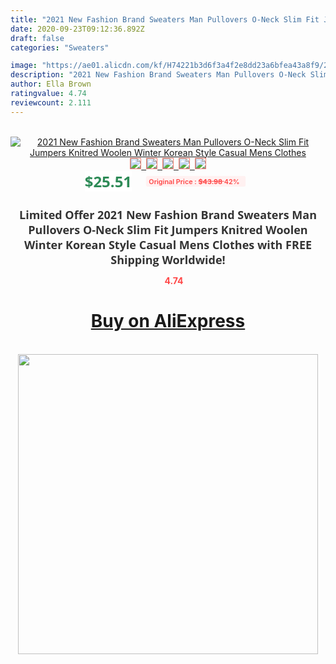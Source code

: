 ```yaml
---
title: "2021 New Fashion Brand Sweaters Man Pullovers O-Neck Slim Fit Jumpers Knitred Woolen Winter Korean Style Casual Mens Clothes"
date: 2020-09-23T09:12:36.892Z
draft: false
categories: "Sweaters"

image: "https://ae01.alicdn.com/kf/H74221b3d6f3a4f2e8dd23a6bfea43a8f9/2021-New-Fashion-Brand-Sweaters-Man-Pullovers-O-Neck-Slim-Fit-Jumpers-Knitred-Woolen-Winter-Korean.jpg"
description: "2021 New Fashion Brand Sweaters Man Pullovers O-Neck Slim Fit Jumpers Knitred Woolen Winter Korean Style Casual Mens Clothes"
author: Ella Brown
ratingvalue: 4.74
reviewcount: 2.111
---
```

<br>
<div style="text-align: center;">
<a href="https://s.click.aliexpress.com/e/_AeddGp" target="_blank" rel="nofollow noopener noreferrer"><img alt="2021 New Fashion Brand Sweaters Man Pullovers O-Neck Slim Fit Jumpers Knitred Woolen Winter Korean Style Casual Mens Clothes" class="magnifier-image" src="https://ae01.alicdn.com/kf/H74221b3d6f3a4f2e8dd23a6bfea43a8f9/2021-New-Fashion-Brand-Sweaters-Man-Pullovers-O-Neck-Slim-Fit-Jumpers-Knitred-Woolen-Winter-Korean.jpg_640x640.jpg">
<br>
<img style="border:1px solid salmon" src="https://ae01.alicdn.com/kf/H74221b3d6f3a4f2e8dd23a6bfea43a8f9/2021-New-Fashion-Brand-Sweaters-Man-Pullovers-O-Neck-Slim-Fit-Jumpers-Knitred-Woolen-Winter-Korean.jpg_120x120.jpg">&nbsp;&nbsp;<img style="border:1px solid salmon" src="https://ae01.alicdn.com/kf/H56d5767fea914f6da8f10a30eaf83ffdV/2021-New-Fashion-Brand-Sweaters-Man-Pullovers-O-Neck-Slim-Fit-Jumpers-Knitred-Woolen-Winter-Korean.jpg_120x120.jpg">&nbsp;&nbsp;<img style="border:1px solid salmon" src="https://ae01.alicdn.com/kf/Hdcfbd35d7a8e4f5787e11927d251dbe6Q/2021-New-Fashion-Brand-Sweaters-Man-Pullovers-O-Neck-Slim-Fit-Jumpers-Knitred-Woolen-Winter-Korean.jpg_120x120.jpg">&nbsp;&nbsp;<img style="border:1px solid salmon" src="https://ae01.alicdn.com/kf/H17254d3f110d4795b40665390b1ad0704/2021-New-Fashion-Brand-Sweaters-Man-Pullovers-O-Neck-Slim-Fit-Jumpers-Knitred-Woolen-Winter-Korean.jpg_120x120.jpg">&nbsp;&nbsp;<img style="border:1px solid salmon" src="https://ae01.alicdn.com/kf/Hebe1a498414140f096f38868561e4bdaL/2021-New-Fashion-Brand-Sweaters-Man-Pullovers-O-Neck-Slim-Fit-Jumpers-Knitred-Woolen-Winter-Korean.jpg_120x120.jpg"></a></div><br0>
<div style="text-align: center;"><span style="background-color: white; border: 0px; box-sizing: border-box; color: seagreen; display: inline-block; font-family: &quot;open sans&quot; , &quot;arial&quot; , &quot;helvetica&quot; , sans-serif , &quot;heiti&quot;; font-size: 24px; font-stretch: inherit; font-weight: 700; line-height: inherit; margin: 0px 10px 0px 0px; padding: 0px; vertical-align: middle;">$25.51 </span>
<span style="background: rgb(255 , 241 , 241); border-radius: 3px; border: 0px; box-sizing: border-box; color: #ff4747; display: inline-block; font-family: inherit; font-size: 12px; font-stretch: inherit; font-style: inherit; font-variant: inherit; font-weight: 600; line-height: inherit; margin: 0px; padding: 2px 5px; transform: scale(0.9); vertical-align: middle;">Original Price : <b style="text-decoration: line-through;">$43.98 </b> 42%&nbsp;&nbsp;</span></div>
<h1 style="color: #333333; display: inline-block; font-family: &quot;open sans&quot; , &quot;arial&quot; , &quot;helvetica&quot; , sans-serif , &quot;heiti&quot;; font-size: 18px; font-stretch: inherit; font-weight: 700; text-align: center;">Limited Offer 2021 New Fashion Brand Sweaters Man Pullovers O-Neck Slim Fit Jumpers Knitred Woolen Winter Korean Style Casual Mens Clothes with FREE Shipping Worldwide!</h1>
<div style="color: #ff4747; text-align: center;">
<img src="https://4.bp.blogspot.com/-M0ZcTcb-5uY/XleCXlxnR4I/AAAAAAAAAEc/OrjgMkXV1oMQFaCRZj5HQwOCBcu3w1FegCPcBGAYYCw/s1600/star.png" style="height: 15px;">&nbsp;<b>4.74</b></div>
<div class="button_cont" align="center"><a class="buynow_a" href="https://s.click.aliexpress.com/e/_AeddGp" target="_blank" rel="nofollow noopener noreferrer"><H1>Buy on AliExpress</H1></a></div><br>
<div class="separator" style="clear: both; text-align: center;">
<img src="https://lh3.googleusercontent.com/-pTy5HemUv9M/XlePHvY0dAI/AAAAAAAAAE4/0nX5iRUoIWY8eMW9Dpxeirr157OZliDIgCLcBGAsYHQ/s1600/badge.gif" width="480">
</div>
